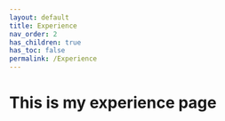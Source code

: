 ```yaml
---
layout: default
title: Experience
nav_order: 2
has_children: true
has_toc: false
permalink: /Experience
---
```


# This is my experience page